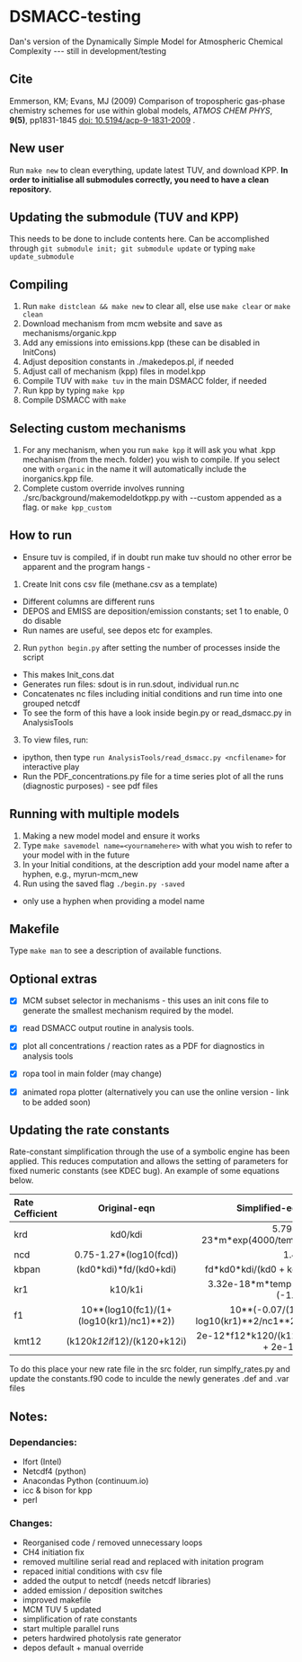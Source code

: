 # DSMACC-testing

Dan's version of the Dynamically Simple Model for Atmospheric Chemical Complexity --- still in development/testing


## Cite
Emmerson, KM; Evans, MJ (2009) Comparison of tropospheric gas-phase
chemistry schemes for use within global models, *ATMOS CHEM PHYS*,
**9(5)**, pp1831-1845 [doi:
10.5194/acp-9-1831-2009](http://dx.doi.org/10.5194/acp-9-1831-2009) .


## New user
Run `make new` to clean everything, update latest TUV, and download KPP. __In order to
initialise all submodules correctly, you need to have a clean repository.__

## Updating the submodule (TUV and KPP)
This needs to be done to include contents here.
Can be accomplished through `git submodule init;
git submodule update` or typing `make update_submodule`

## Compiling
1. Run `make distclean && make new` to clear all, else use `make clear`
or `make clean`
2. Download mechanism from mcm website and save as mechanisms/organic.kpp
3. Add any emissions into emissions.kpp (these can be disabled in InitCons)
4. Adjust deposition constants in ./makedepos.pl, if needed
5. Adjust call of mechanism (kpp) files in model.kpp
6. Compile TUV with `make tuv` in the main DSMACC folder, if needed
7. Run kpp by typing `make kpp`
8. Compile DSMACC with `make`

## Selecting custom mechanisms
1. For any mechanism, when you run `make kpp` it will ask you what .kpp mechanism (from the mech. folder) you wish to compile. If you select one with `organic` in the name it will automatically include the inorganics.kpp file. 
2. Complete custom override involves running ./src/background/makemodeldotkpp.py with --custom appended as a flag. or `make kpp_custom` 


## How to run

- Ensure tuv is compiled, if in doubt run make tuv should no other error
  be apparent and the program hangs -

1. Create Init cons csv file (methane.csv as a template)
  * Different columns are different runs
  * DEPOS and EMISS are deposition/emission constants; set 1 to enable,
    0 do disable
  * Run names are useful, see depos etc for examples.
2. Run `python begin.py` after setting the number of processes inside
   the script
  * This makes Init_cons.dat
  * Generates run files: sdout is in run.sdout, individual run.nc
  * Concatenates nc files including initial conditions and run time into
    one grouped netcdf
  * To see the form of this have a look inside begin.py or read_dsmacc.py
    in AnalysisTools
3. To view files, run:
  * ipython, then type `run AnalysisTools/read_dsmacc.py <ncfilename>`
    for interactive play
  * Run the PDF_concentrations.py file for a time series plot of all the
    runs (diagnostic purposes) - see pdf files

## Running with multiple models
1. Making a new model model and ensure it works
2. Type `make savemodel name=<yournamehere>` with what you wish to refer
   to your model with in the future
3. In your Initial conditions, at the description add your model name
   after a hyphen, e.g., myrun-mcm_new
4. Run using the saved flag `./begin.py -saved`

* only use a hyphen when providing a model name



## Makefile
Type `make man` to see a description of available functions.


## Optional extras
- [x] MCM subset selector in mechanisms - this uses an init cons file to
  generate the smallest mechanism required by the model.
- [x] read DSMACC output routine in analysis tools.
- [x] plot all concentrations / reaction rates as a PDF for diagnostics
  in analysis tools
- [x] ropa tool in main folder (may change)
- [x] animated ropa plotter (alternatively you can use the online version -
  link to be added soon)



## Updating the rate constants
Rate-constant simplification through the use of a symbolic engine has been applied. This reduces computation and allows the setting of  parameters for fixed numeric constants (see KDEC bug). An example of some equations below.

| Rate Cefficient | Original-eqn | Simplified-eqn |
| :---         |     :---:      |          ---: |
| krd   |  kd0/kdi    |   5.79e\-23\*m\*exp(4000\/temp) |
|  ncd  |   0.75-1.27*(log10(fcd))  | 1.41   |
|  kbpan  |  (kd0*kdi)*fd/(kd0+kdi) |  fd\*kd0\*kdi\/(kd0 + kdi)  |
|  kr1  |   k10/k1i  |  3.32e\-18\*m\*temp\*\*(\-1.3)  |
|  f1  |   	10**(log10(fc1)/(1+(log10(kr1)/nc1)**2))  | 10\*\*(-0.07\/(1 + log10(kr1)\*\*2\/nc1**2))   |
|  kmt12  |    (k120*k12i*f12)/(k120+k12i) |  2e\-12\*f12\*k120\/(k120 + 2e\-12)  |


To do this place your new rate file in the src folder, run simplfy_rates.py and update the constants.f90 code to inculde the newly generates .def and .var files

## Notes:

### Dependancies:
+ Ifort (Intel)
+ Netcdf4 (python)
+ Anacondas Python (continuum.io)
+ icc & bison for kpp
+ perl

### Changes:
+ Reorganised code / removed unnecessary loops
+ CH4 initiation fix
+ removed multiline serial read and replaced with initation program
+ repaced initial conditions with csv file
+ added the output to netcdf (needs netcdf libraries)
+ added emission / deposition switches
+ improved makefile
+ MCM TUV 5 updated
+ simplification of rate constants
+ start multiple parallel runs
+ peters hardwired photolysis rate generator
+ depos default + manual override
